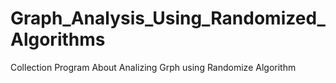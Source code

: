 # Graph_Analysis_Using_Randomized_Algorithms
Collection Program About Analizing Grph using Randomize Algorithm
